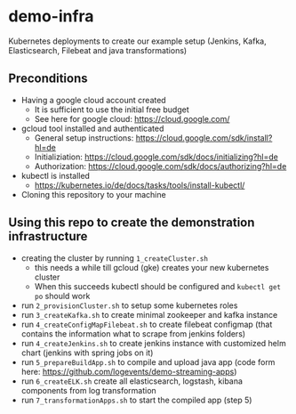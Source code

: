 # demo-infra
Kubernetes deployments to create our example setup (Jenkins, Kafka, Elasticsearch, Filebeat and java transformations)

## Preconditions


* Having a google cloud account created
  * It is sufficient to use the initial free budget
  * See here for google cloud: https://cloud.google.com/
* gcloud tool installed and authenticated
  * General setup instructions: https://cloud.google.com/sdk/install?hl=de
  * Initializiation: https://cloud.google.com/sdk/docs/initializing?hl=de
  * Authorization: https://cloud.google.com/sdk/docs/authorizing?hl=de 
* kubectl is installed
  * https://kubernetes.io/de/docs/tasks/tools/install-kubectl/
* Cloning this repository to your machine

## Using this repo to create the demonstration infrastructure

* creating the cluster by running `1_createCluster.sh`
  * this needs a while till gcloud (gke) creates your new kubernetes cluster
  * When this succeeds kubectl should be configured and `kubectl get po` should work
* run `2_provisionCluster.sh` to setup some kubernetes roles
* run `3_createKafka.sh` to create minimal zookeeper and kafka instance
* run `4_createConfigMapFilebeat.sh` to create filebeat configmap (that contains the information what to scrape from jenkins folders)
* run `4_createJenkins.sh` to create jenkins instance with customized helm chart (jenkins with spring jobs on it)
* run `5_prepareBuildApp.sh` to compile and upload java app (code form here: https://github.com/logevents/demo-streaming-apps)
* run `6_createELK.sh` create all elasticsearch, logstash, kibana components from log transformation
* run `7_transformationApps.sh` to start the compiled app (step 5) 
  
